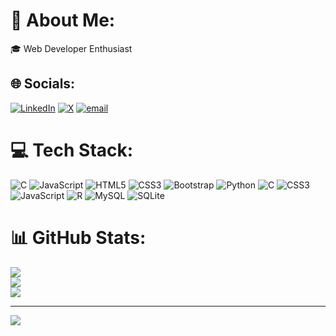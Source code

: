 # 💫 About Me:
🎓 Web Developer Enthusiast


## 🌐 Socials:
[![LinkedIn](https://img.shields.io/badge/LinkedIn-%230077B5.svg?logo=linkedin&logoColor=white)](https://linkedin.com/in/https://www.linkedin.com/in/aishwarya-chinagundi-21a341356) [![X](https://img.shields.io/badge/X-black.svg?logo=X&logoColor=white)](https://x.com/https://x.com/Aishwarya54411?t=AMHCz3qn_f8YwPwWJ7l03Q&s=09) [![email](https://img.shields.io/badge/Email-D14836?logo=gmail&logoColor=white)](mailto:nagathanshreeshail@gmail.com) 

# 💻 Tech Stack:
![C](https://img.shields.io/badge/c-%2300599C.svg?style=flat&logo=c&logoColor=white) ![JavaScript](https://img.shields.io/badge/javascript-%23323330.svg?style=flat&logo=javascript&logoColor=%23F7DF1E) ![HTML5](https://img.shields.io/badge/html5-%23E34F26.svg?style=flat&logo=html5&logoColor=white) ![CSS3](https://img.shields.io/badge/css3-%231572B6.svg?style=flat&logo=css3&logoColor=white) ![Bootstrap](https://img.shields.io/badge/bootstrap-%238511FA.svg?style=flat&logo=bootstrap&logoColor=white) ![Python](https://img.shields.io/badge/python-3670A0?style=flat&logo=python&logoColor=ffdd54) ![C](https://img.shields.io/badge/c-%2300599C.svg?style=flat&logo=c&logoColor=white) ![CSS3](https://img.shields.io/badge/css3-%231572B6.svg?style=flat&logo=css3&logoColor=white) ![JavaScript](https://img.shields.io/badge/javascript-%23323330.svg?style=flat&logo=javascript&logoColor=%23F7DF1E) ![R](https://img.shields.io/badge/r-%23276DC3.svg?style=flat&logo=r&logoColor=white) ![MySQL](https://img.shields.io/badge/mysql-4479A1.svg?style=flat&logo=mysql&logoColor=white) ![SQLite](https://img.shields.io/badge/sqlite-%2307405e.svg?style=flat&logo=sqlite&logoColor=white)
# 📊 GitHub Stats:
![](https://github-readme-stats.vercel.app/api?username=AISHWARYA152&theme=dark&hide_border=false&include_all_commits=false&count_private=false)<br/>
![](https://nirzak-streak-stats.vercel.app/?user=AISHWARYA152&theme=dark&hide_border=false)<br/>
![](https://github-readme-stats.vercel.app/api/top-langs/?username=AISHWARYA152&theme=dark&hide_border=false&include_all_commits=false&count_private=false&layout=compact)

---
[![](https://visitcount.itsvg.in/api?id=AISHWARYA152&icon=0&color=0)](https://visitcount.itsvg.in)

<!-- Proudly created with GPRM ( https://gprm.itsvg.in ) -->


